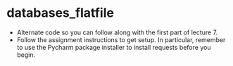 # databases_flatfile
* Alternate code so you can follow along with the first part of lecture 7.
* Follow the assignment instructions to get setup. In particular, remember to use the Pycharm package installer to install requests before you begin. 
